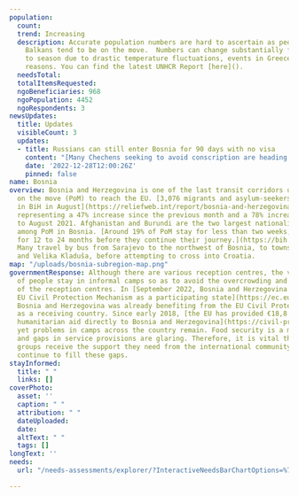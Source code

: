 ```yaml
---
population:
  count: 
  trend: Increasing
  description: Accurate population numbers are hard to ascertain as people in The
    Balkans tend to be on the move.  Numbers can change substantially from season
    to season due to drastic temperature fluctuations, events in Greece, and other
    reasons. You can find the latest UNHCR Report [here]().
  needsTotal: 
  totalItemsRequested: 
  ngoBeneficiaries: 968
  ngoPopulation: 4452
  ngoRespondents: 3
newsUpdates:
  title: Updates
  visibleCount: 3
  updates:
  - title: Russians can still enter Bosnia for 90 days with no visa
    content: "[Many Chechens seeking to avoid conscription are heading to Bosnia.](https://apnews.com/article/politics-bosnia-and-herzegovina-croatia-europe-european-union-4f393a6765fed32ae1587ce783594ef7)"
    date: '2022-12-28T12:00:26Z'
    pinned: false
name: Bosnia
overview: Bosnia and Herzegovina is one of the last transit corridors used by people
  on the move (PoM) to reach the EU. [3,076 migrants and asylum-seekers arrived irregularly
  in BiH in August](https://reliefweb.int/report/bosnia-and-herzegovina/bosnia-and-herzegovina-operational-update-august-2022),
  representing a 47% increase since the previous month and a 78% increase compared
  to August 2021. Afghanistan and Burundi are the two largest nationalities represented
  among PoM in Bosnia. [Around 19% of PoM stay for less than two weeks, and 4% stay
  for 12 to 24 months before they continue their journey.](https://bih.iom.int/sites/g/files/tmzbdl1076/files/documents/dtm_bih_14-round_report_21_07_2022_eng.pdf)
  Many travel by bus from Sarajevo to the northwest of Bosnia, to towns like Bihać
  and Velika Kladuša, before attempting to cross into Croatia.
map: "/uploads/bosnia-subregion-map.png"
governmentResponse: Although there are various reception centres, the vast majority
  of people stay in informal camps so as to avoid the overcrowding and inhumane conditions
  of the reception centres. In [September 2022, Bosnia and Herzegovina joined the
  EU Civil Protection Mechanism as a participating state](https://ec.europa.eu/commission/presscorner/detail/en/IP_22_5343).
  Bosnia and Herzegovina was already benefiting from the EU Civil Protection Mechanism
  as a receiving country. Since early 2018, [the EU has provided €18,8 million in
  humanitarian aid directly to Bosnia and Herzegovina](https://civil-protection-humanitarian-aid.ec.europa.eu/where/europe/bosnia-and-herzegovina_en),
  yet problems in camps across the country remain. Food security is a major concern,
  and gaps in service provisions are glaring. Therefore, it is vital that grassroots
  groups receive the support they need from the international community in order to
  continue to fill these gaps.
stayInformed:
  title: " "
  links: []
coverPhoto:
  asset: ''
  caption: " "
  attribution: " "
  dateUploaded: 
  date: 
  altText: " "
  tags: []
longText: ''
needs:
  url: "/needs-assessments/explorer/?InteractiveNeedsBarChartOptions=%7B%22filters%22%3A%7B%22search%22%3A%22%22%2C%22quarter%22%3A%222023+Q1%22%2C%22region%22%3A%22The+Balkans%22%2C%22subregion%22%3A%22Bosnia%22%7D%2C%22axis%22%3A%7B%22indexBy%22%3A%22Category%22%2C%22groupBy%22%3A%22Item%22%7D%2C%22sort%22%3A%7B%22by%22%3A%22Label%22%2C%22order%22%3A%22Ascending%22%7D%7D&InteractiveNeedsBarChartTitle=Q1+2023+Bosnia+"

---
```

